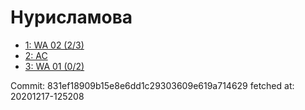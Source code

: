 # Нурисламова
- [1: WA 02 (2/3)](1.md)
- [2: AC](2.md)
- [3: WA 01 (0/2)](3.md)

Commit: 831ef18909b15e8e6dd1c29303609e619a714629
 fetched at: 20201217-125208
